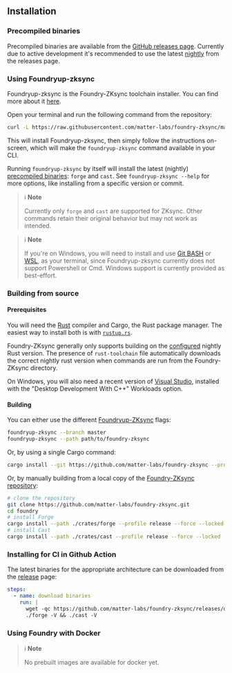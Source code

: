 ## Installation

<!-- If you face any issues while installing, check out the [FAQ](../faq.md). -->

### Precompiled binaries

Precompiled binaries are available from the [GitHub releases page](https://github.com/matter-labs/foundry-zksync/releases).
Currently due to active development it's recommended to use the latest [nightly](https://github.com/matter-labs/foundry-zksync/releases/tag/nightly) from the releases page.

### Using Foundryup-zksync

Foundryup-zksync is the Foundry-ZKsync toolchain installer. You can find more about it [here](https://github.com/matter-labs/foundry-zksync/tree/main/foundryup-zksync/README.md).

Open your terminal and run the following command from the repository:

```sh
curl -L https://raw.githubusercontent.com/matter-labs/foundry-zksync/main/install-foundry-zksync | bash
```

This will install Foundryup-zksync, then simply follow the instructions on-screen,
which will make the `foundryup-zksync` command available in your CLI.

Running `foundryup-zksync` by itself will install the latest (nightly) [precompiled binaries](#precompiled-binaries): `forge` and `cast`.
See `foundryup-zksync --help` for more options, like installing from a specific version or commit.

> ℹ️ **Note**
>
> Currently only `forge` and `cast` are supported for ZKsync. Other commands retain their original behavior but may not work as intended.

> ℹ️ **Note**
>
> If you're on Windows, you will need to install and use [Git BASH](https://gitforwindows.org/) or [WSL](https://learn.microsoft.com/en-us/windows/wsl/install),
> as your terminal, since Foundryup-zksync currently does not support Powershell or Cmd. Windows support is currently provided as best-effort.

### Building from source

#### Prerequisites

You will need the [Rust](https://rust-lang.org) compiler and Cargo, the Rust package manager.
The easiest way to install both is with [`rustup.rs`](https://rustup.rs/).

Foundry-ZKsync generally only supports building on the [configured](https://github.com/matter-labs/foundry-zksync/blob/main/rust-toolchain) nightly Rust version.
The presence of `rust-toolchain` file automatically downloads the correct nightly rust version when commands are run from the Foundry-ZKsync directory.

On Windows, you will also need a recent version of [Visual Studio](https://visualstudio.microsoft.com/downloads/),
installed with the "Desktop Development With C++" Workloads option.

#### Building

You can either use the different [Foundryup-ZKsync](#using-foundryup) flags:

```sh
foundryup-zksync --branch master
foundryup-zksync --path path/to/foundry-zksync
```

Or, by using a single Cargo command:

```sh
cargo install --git https://github.com/matter-labs/foundry-zksync --profile release --locked forge cast
```

Or, by manually building from a local copy of the [Foundry-ZKsync repository](https://github.com/matter-labs/foundry-zksync):

```sh
# clone the repository
git clone https://github.com/matter-labs/foundry-zksync.git
cd foundry
# install Forge
cargo install --path ./crates/forge --profile release --force --locked
# install Cast
cargo install --path ./crates/cast --profile release --force --locked
```

### Installing for CI in Github Action

The latest binaries for the appropriate architecture can be downloaded from the [release](https://github.com/matter-labs/foundry-zksync/releases/tag/nightly) page:

```yaml
steps:
  - name: download binaries
    run: |
      wget -qc https://github.com/matter-labs/foundry-zksync/releases/download/nightly/foundry_nightly_linux_amd64.tar.gz -O - | tar -xz
      ./forge -V && ./cast -V
```

### Using Foundry with Docker

> ℹ️ **Note**
>
> No prebuilt images are available for docker yet.
